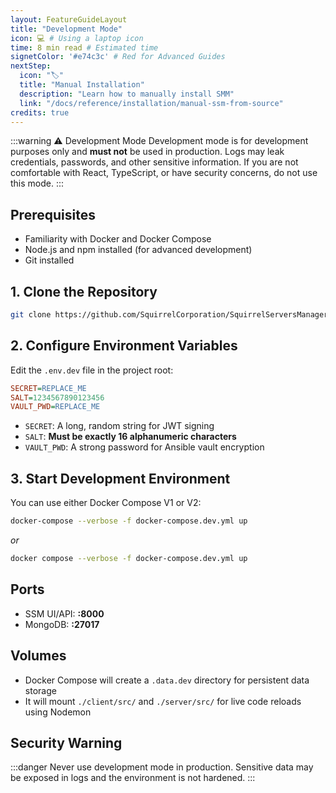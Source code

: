 ```yaml
---
layout: FeatureGuideLayout
title: "Development Mode"
icon: 💻 # Using a laptop icon
time: 8 min read # Estimated time
signetColor: '#e74c3c' # Red for Advanced Guides
nextStep:
  icon: "🏷️"
  title: "Manual Installation"
  description: "Learn how to manually install SMM"
  link: "/docs/reference/installation/manual-ssm-from-source"
credits: true
---
```



:::warning ⚠️ Development Mode
Development mode is for development purposes only and **must not** be used in production. Logs may leak credentials, passwords, and other sensitive information. If you are not comfortable with React, TypeScript, or have security concerns, do not use this mode.
:::

## Prerequisites
- Familiarity with Docker and Docker Compose
- Node.js and npm installed (for advanced development)
- Git installed

## 1. Clone the Repository
```bash
git clone https://github.com/SquirrelCorporation/SquirrelServersManager
```

## 2. Configure Environment Variables
Edit the `.env.dev` file in the project root:

```ini
SECRET=REPLACE_ME
SALT=1234567890123456
VAULT_PWD=REPLACE_ME
```
- `SECRET`: A long, random string for JWT signing
- `SALT`: **Must be exactly 16 alphanumeric characters**
- `VAULT_PWD`: A strong password for Ansible vault encryption

## 3. Start Development Environment
You can use either Docker Compose V1 or V2:

```bash
docker-compose --verbose -f docker-compose.dev.yml up
```
_or_
```bash
docker compose --verbose -f docker-compose.dev.yml up
```

## Ports
- SSM UI/API: **:8000**
- MongoDB: **:27017**

## Volumes
- Docker Compose will create a `.data.dev` directory for persistent data storage
- It will mount `./client/src/` and `./server/src/` for live code reloads using Nodemon

## Security Warning
:::danger
Never use development mode in production. Sensitive data may be exposed in logs and the environment is not hardened.
:::
